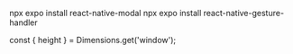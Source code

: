 


npx expo install react-native-modal
npx expo install react-native-gesture-handler

const { height } = Dimensions.get('window');
